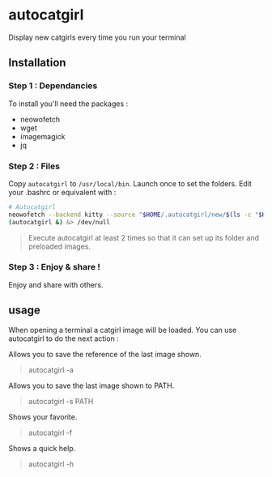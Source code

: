 # autocatgirl

Display new catgirls every time you run your terminal

## Installation 

### Step 1 : Dependancies
To install you'll need the packages : 
* neowofetch
* wget
* imagemagick
* jq

### Step 2 : Files

Copy ``autocatgirl`` to ``/usr/local/bin``. Launch once to set the folders. Edit your .bashrc or equivalent with : 
```bash
# Autocatgirl
neowofetch --backend kitty --source "$HOME/.autocatgirl/new/$(ls -c "$HOME/.autocatgirl/new"* | tail -n 1)" --size none
(autocatgirl &) &> /dev/null
```

> Execute autocatgirl at least 2 times so that it can set up its folder and preloaded images.

### Step 3 : Enjoy & share !
Enjoy and share with others.

## usage
When opening a terminal a catgirl image will be loaded. You can use autocatgirl to do the next action :

Allows you to save the reference of the last image shown.
> autocatgirl -a

Allows you to save the last image shown to PATH.
> autocatgirl -s PATH

Shows your favorite.
> autocatgirl -f

Shows a quick help.
> autocatgirl -h